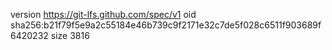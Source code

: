 version https://git-lfs.github.com/spec/v1
oid sha256:b21f79f5e9a2c55184e46b739c9f2171e32c7de5f028c6511f903689f6420232
size 3816
